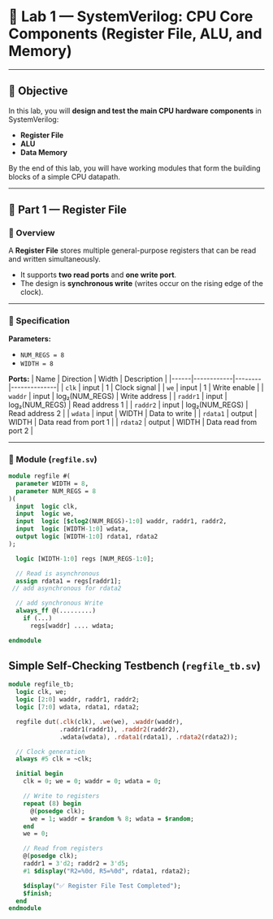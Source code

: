 # 🧠 Lab 1 — SystemVerilog: CPU Core Components (Register File, ALU, and Memory)

---

## 🎯 Objective

In this lab, you will **design and test the main CPU hardware components** in SystemVerilog:
- **Register File**
- **ALU**
- **Data Memory**

By the end of this lab, you will have working modules that form the building blocks of a simple CPU datapath.

---

## 🧩 Part 1 — Register File

### 📘 Overview

A **Register File** stores multiple general-purpose registers that can be read and written simultaneously.

- It supports **two read ports** and **one write port**.
- The design is **synchronous write** (writes occur on the rising edge of the clock).

---

### 📐 Specification

**Parameters:**
- `NUM_REGS = 8`
- `WIDTH = 8`

**Ports:**
| Name | Direction | Width | Description |
|------|------------|--------|--------------|
| `clk` | input | 1 | Clock signal |
| `we` | input | 1 | Write enable |
| `waddr` | input | log₂(NUM_REGS) | Write address |
| `raddr1` | input | log₂(NUM_REGS) | Read address 1 |
| `raddr2` | input | log₂(NUM_REGS) | Read address 2 |
| `wdata` | input | WIDTH | Data to write |
| `rdata1` | output | WIDTH | Data read from port 1 |
| `rdata2` | output | WIDTH | Data read from port 2 |

---

### 🧱 Module (`regfile.sv`)

```systemverilog
module regfile #(
  parameter WIDTH = 8,
  parameter NUM_REGS = 8
)(
  input  logic clk,
  input  logic we,
  input  logic [$clog2(NUM_REGS)-1:0] waddr, raddr1, raddr2,
  input  logic [WIDTH-1:0] wdata,
  output logic [WIDTH-1:0] rdata1, rdata2
);

  logic [WIDTH-1:0] regs [NUM_REGS-1:0];

  // Read is asynchronous
  assign rdata1 = regs[raddr1];
 // add asynchronous for rdata2

  // add synchronous Write 
  always_ff @(.........)
    if (...)
      regs[waddr] .... wdata;

endmodule

```

## Simple Self-Checking Testbench (`regfile_tb.sv`)

```systemverilog
module regfile_tb;
  logic clk, we;
  logic [2:0] waddr, raddr1, raddr2;
  logic [7:0] wdata, rdata1, rdata2;

  regfile dut(.clk(clk), .we(we), .waddr(waddr),
              .raddr1(raddr1), .raddr2(raddr2),
              .wdata(wdata), .rdata1(rdata1), .rdata2(rdata2));

  // Clock generation
  always #5 clk = ~clk;

  initial begin
    clk = 0; we = 0; waddr = 0; wdata = 0;

    // Write to registers
    repeat (8) begin
      @(posedge clk);
      we = 1; waddr = $random % 8; wdata = $random;
    end
    we = 0;

    // Read from registers
    @(posedge clk);
    raddr1 = 3'd2; raddr2 = 3'd5;
    #1 $display("R2=%0d, R5=%0d", rdata1, rdata2);

    $display("✅ Register File Test Completed");
    $finish;
  end
endmodule
```
